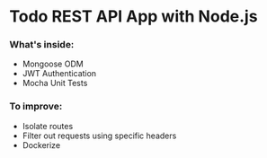 # Todo REST API App with Node.js

### What's inside:
- Mongoose ODM
- JWT Authentication
- Mocha Unit Tests

### To improve:
- Isolate routes
- Filter out requests using specific headers
- Dockerize